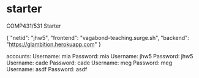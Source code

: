 # starter
COMP431/531 Starter

{
     "netid": "jhw5",
  "frontend": "vagabond-teaching.surge.sh",
   "backend": "https://glambition.herokuapp.com"
}

accounts:
Username: mia
Password: mia
Username: jhw5
Password: jhw5
Username: cade
Password: cade
Username: meg
Password: meg
Username: asdf
Password: asdf

